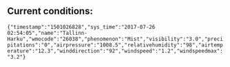 ## Current conditions: 
 ``` {"timestamp":"1501026828","sys_time":"2017-07-26 02:54:05","name":"Tallinn-Harku","wmocode":"26038","phenomenon":"Mist","visibility":"3.0","precipitations":"0","airpressure":"1008.5","relativehumidity":"98","airtemperature":"12.3","winddirection":"92","windspeed":"1.2","windspeedmax":"3.2"} ```
